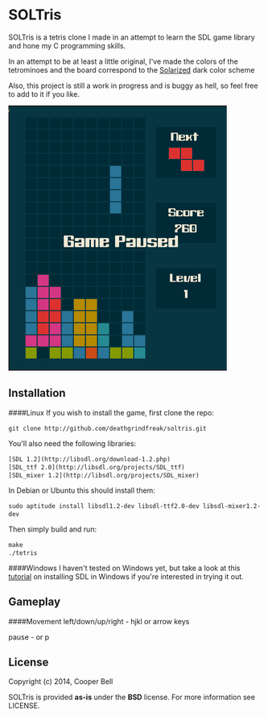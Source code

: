 SOLTris
=======
SOLTris is a tetris clone I made in an attempt to learn the SDL game library 
and hone my C programming skills.

In an attempt to be at least a little original, I've made the colors of the
tetrominoes and the board correspond to the [Solarized](http://ethanschoonover.com/solarized) dark color scheme

Also, this project is still a work in progress and is buggy as hell, so feel free to add to it if you like.

![SOLTris](demo.png)


Installation
------------

####Linux
If you wish to install the game, first clone the repo:

    git clone http://github.com/deathgrindfreak/soltris.git

You'll also need the following libraries:

    [SDL 1.2](http://libsdl.org/download-1.2.php)
    [SDL_ttf 2.0](http://libsdl.org/projects/SDL_ttf)
    [SDL_mixer 1.2](http://libsdl.org/projects/SDL_mixer)

In Debian or Ubuntu this should install them:

    sudo aptitude install libsdl1.2-dev libsdl-ttf2.0-dev libsdl-mixer1.2-dev

Then simply build and run:
    
    make
    ./tetris


####Windows
I haven't tested on Windows yet, but take a look at this [tutorial]() on installing SDL
in Windows if you're interested in trying it out.


Gameplay
--------
####Movement
left/down/up/right - hjkl or arrow keys

pause - <esc> or p


License
-------
Copyright (c) 2014, Cooper Bell

SOLTris is provided **as-is** under the **BSD** license. 
For more information see LICENSE.
